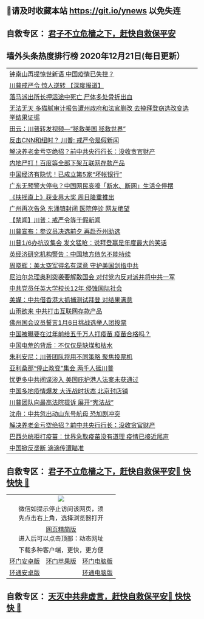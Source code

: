 ## 📩请及时收藏本站 https://git.io/ynews 以免失连</a>
## 自救专区： [君子不立危樯之下，赶快自救保平安 ](https://github.com/pwgy/td/blob/master/README.md)

## 墙外头条热度排行榜 2020年12月21日(每日更新）

 <table>

<tr><td colspan="2" align="left"><a href="https://jnowwbrg.zggfd.cyou/?name=c1257870&key=pzykfwejorbvjhqc&from=gy2">钟南山再提惊世新语 中国疫情已失控？</a></td></tr>
<tr><td colspan="2" align="left"><a href="https://jnowwbrg.zggfd.cyou/?name=c1257848&key=pzykfwejorbvjhqc&from=gy2">川普戒严令 惊人逆转 【深度报道】</a></td></tr>
<tr><td colspan="2" align="left"><a href="https://jnowwbrg.zggfd.cyou/?name=c1257903&key=pzykfwejorbvjhqc&from=gy2">落马派出所长押运途中死亡 尸体多处骨折出血</a></td></tr>
<tr><td colspan="2" align="left"><a href="https://jnowwbrg.zggfd.cyou/?name=c1257890&key=pzykfwejorbvjhqc&from=gy2">无法无天 多猫腻审计报告遭州政府和法官删改 去掉拜登窃选改变选举结果证据</a></td></tr>
<tr><td colspan="2" align="left"><a href="https://jnowwbrg.zggfd.cyou/?name=c1257753&key=pzykfwejorbvjhqc&from=gy2">田云：川普转发视频—“拯救美国 拯救世界”</a></td></tr>
<tr><td colspan="2" align="left"><a href="https://jnowwbrg.zggfd.cyou/?name=c1257869&key=pzykfwejorbvjhqc&from=gy2">反击CNN和纽时？ 川普: 戒严令是假新闻</a></td></tr>
<tr><td colspan="2" align="left"><a href="https://jnowwbrg.zggfd.cyou/?name=c1257861&key=pzykfwejorbvjhqc&from=gy2">解决养老金亏空绝招？前中共央行行长：没收贪官财产</a></td></tr>
<tr><td colspan="2" align="left"><a href="https://jnowwbrg.zggfd.cyou/?name=c1257888&key=pzykfwejorbvjhqc&from=gy2">内地严打！百度等全部下架互联网存款产品</a></td></tr>
<tr><td colspan="2" align="left"><a href="https://jnowwbrg.zggfd.cyou/?name=c1257887&key=pzykfwejorbvjhqc&from=gy2">中国经济有隐忧！已成立第5家“坏帐银行”</a></td></tr>
<tr><td colspan="2" align="left"><a href="https://jnowwbrg.zggfd.cyou/?name=c1257924&key=pzykfwejorbvjhqc&from=gy2">广东无预警大停电？中国网民哀嚎「断水、断网」生活全停摆</a></td></tr>
<tr><td colspan="2" align="left"><a href="https://jnowwbrg.zggfd.cyou/?name=c1257873&key=pzykfwejorbvjhqc&from=gy2">《扶摇直上》获业界大奖 周日隆重推出</a></td></tr>
<tr><td colspan="2" align="left"><a href="https://jnowwbrg.zggfd.cyou/?name=c1257857&key=pzykfwejorbvjhqc&from=gy2">广州再次告急 东涌镇封闭 医院停诊 网友绝望</a></td></tr>
<tr><td colspan="2" align="left"><a href="https://jnowwbrg.zggfd.cyou/?name=c1257908&key=pzykfwejorbvjhqc&from=gy2">【禁闻】川普：戒严令等于假新闻</a></td></tr>
<tr><td colspan="2" align="left"><a href="https://jnowwbrg.zggfd.cyou/?name=c1257885&key=pzykfwejorbvjhqc&from=gy2">川普宣布：参议员决选前夕 再赴乔州助选</a></td></tr>
<tr><td colspan="2" align="left"><a href="https://jnowwbrg.zggfd.cyou/?name=c1257852&key=pzykfwejorbvjhqc&from=gy2">川普1/6办抗议集会 发文猛呛：说拜登赢是年度最大的笑话</a></td></tr>
<tr><td colspan="2" align="left"><a href="https://jnowwbrg.zggfd.cyou/?name=c1257889&key=pzykfwejorbvjhqc&from=gy2">英经济研究机构警告：中国地方债务不能持续</a></td></tr>
<tr><td colspan="2" align="left"><a href="https://jnowwbrg.zggfd.cyou/?name=c1257855&key=pzykfwejorbvjhqc&from=gy2">周晓辉：美太空军得名有深意 守护美国剑指中共</a></td></tr>
<tr><td colspan="2" align="left"><a href="https://jnowwbrg.zggfd.cyou/?name=c1257849&key=pzykfwejorbvjhqc&from=gy2">尼泊尔总理奥利突袭要解散国会 对付党内反对派并将中共一军</a></td></tr>
<tr><td colspan="2" align="left"><a href="https://jnowwbrg.zggfd.cyou/?name=c1257868&key=pzykfwejorbvjhqc&from=gy2">中共党员任英大学校长12年 侵蚀国际社会</a></td></tr>
<tr><td colspan="2" align="left"><a href="https://jnowwbrg.zggfd.cyou/?name=c1257902&key=pzykfwejorbvjhqc&from=gy2">美媒：中共借香港大抓捕测试拜登 对结果满意</a></td></tr>
<tr><td colspan="2" align="left"><a href="https://jnowwbrg.zggfd.cyou/?name=c1257835&key=pzykfwejorbvjhqc&from=gy2">山雨欲来 中共打击互联网存款产品</a></td></tr>
<tr><td colspan="2" align="left"><a href="https://jnowwbrg.zggfd.cyou/?name=c1257867&key=pzykfwejorbvjhqc&from=gy2">佛州国会议员誓言1月6日挑战选举人团投票</a></td></tr>
<tr><td colspan="2" align="left"><a href="https://jnowwbrg.zggfd.cyou/?name=c1257837&key=pzykfwejorbvjhqc&from=gy2">中国被曝要在过年前给五千万人打疫苗 疫苗合格吗？</a></td></tr>
<tr><td colspan="2" align="left"><a href="https://jnowwbrg.zggfd.cyou/?name=c1257932&key=pzykfwejorbvjhqc&from=gy2">中国电荒的背后：不仅仅是缺煤和枯水</a></td></tr>
<tr><td colspan="2" align="left"><a href="https://jnowwbrg.zggfd.cyou/?name=c1257881&key=pzykfwejorbvjhqc&from=gy2">朱利安尼：川普团队将用不同策略 聚焦投票机</a></td></tr>
<tr><td colspan="2" align="left"><a href="https://jnowwbrg.zggfd.cyou/?name=c1257925&key=pzykfwejorbvjhqc&from=gy2">亚利桑那“停止政变”集会 两千人挺川普</a></td></tr>
<tr><td colspan="2" align="left"><a href="https://jnowwbrg.zggfd.cyou/?name=c1257841&key=pzykfwejorbvjhqc&from=gy2">忧更多中共间谍渗入 美国庇护港人法案未获通过</a></td></tr>
<tr><td colspan="2" align="left"><a href="https://jnowwbrg.zggfd.cyou/?name=c1257872&key=pzykfwejorbvjhqc&from=gy2">中国多地疫情爆发 大连战时状态 北京封店铺</a></td></tr>
<tr><td colspan="2" align="left"><a href="https://jnowwbrg.zggfd.cyou/?name=c1257921&key=pzykfwejorbvjhqc&from=gy2">川普团队向最高法院提诉 展开“宪法战”</a></td></tr>
<tr><td colspan="2" align="left"><a href="https://jnowwbrg.zggfd.cyou/?name=c1257860&key=pzykfwejorbvjhqc&from=gy2">沈舟：中共忽出动山东号航母 恐加剧冲突</a></td></tr>
<tr><td colspan="2" align="left"><a href="https://jnowwbrg.zggfd.cyou/?name=c1257919&key=pzykfwejorbvjhqc&from=gy2">解决养老金亏空绝招？前中共央行行长：没收贪官财产</a></td></tr>
<tr><td colspan="2" align="left"><a href="https://jnowwbrg.zggfd.cyou/?name=c1257851&key=pzykfwejorbvjhqc&from=gy2">巴西总统拒打疫苗：世界急取疫苗没有道理 疫情已接近尾声</a></td></tr>
<tr><td colspan="2" align="left"><a href="https://jnowwbrg.zggfd.cyou/?name=c1257850&key=pzykfwejorbvjhqc&from=gy2">中国掀反垄断 滴滴传遭瞄准</a></td></tr>

</table>

 ## 自救专区： [君子不立危樯之下，赶快自救保平安🍎 快快快 📩](https://github.com/pwgy/td/blob/master/README.md)
 
<table>
  <tr>
    <td colspan="3" align="center"><img src="https://cdn.jsdelivr.net/gh/opipe/up/oGate65.jpg"/></td>
  </tr>
  <tr>
    <td colspan="3" align="center">微信如提示停止访问该网页，须<br/>先点击右上角，选择浏览器打开</td>
  <tr>
  <tr>
    <td colspan="3" align="center"><a href="https://gitcdn.xyz/cdn/otiny/up/master/show005.htm">网页精简版</a><br/>进入后可以点击顶部：动态网址</td>
  </tr>
  <tr>
    <td colspan="3" align="center">下载多种客户端，更快，更方便</td>
  <tr>
  <tr>
    <td align="center"><a href="https://cdn.jsdelivr.net/gh/opipe/up/oGatea.apk">环门安卓版</a></td>
    <td align="center"><a href="https://x.co/odisk">环门苹果版</a></td>
    <td align="center"><a href="https://cdn.jsdelivr.net/gh/opipe/up/oGate.zip">环门电脑版</a></td>
  </tr>
  <tr>
    <td align="center"><a href="https://cdn.jsdelivr.net/gh/opipe/up/oPipe.apk">环通安卓版</a></td>
    <td align="center"></td>
    <td align="center"><a href="https://raw.githubusercontent.com/opipe/up/master/oPipe.zip">环通电脑版</a></td>
  </tr>
  
</table>


 ## 自救专区： [天灭中共非虚言，赶快自救保平安🍎 快快快 📩](https://github.com/pwgy/td/blob/master/README.md)
